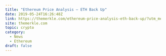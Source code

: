 ```yaml
---
title: "Ethereum Price Analysis – ETH Back Up"
date: 2019-05-24T16:26:48Z
link: https://themerkle.com/ethereum-price-analysis-eth-back-up/?utm_medium=RSS&utm_source=hune
site: themerkle.com
topic: crypto
category:
  - News
  - Ethereum
draft: false
---
```

